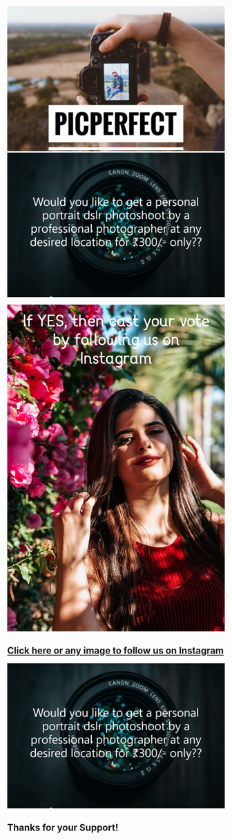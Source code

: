 ![Image of DSLR](/assets/main0.jpg)
![Image of DSLR](/assets/main1.JPG)

![Image of people](/assets/portrait3.jpg)
## [Click here or any image to follow us on Instagram](https://www.instagram.com/pic_perfect_7/?hl=en)

![Image of DSLR](/assets/main1.JPG)

##  Thanks for your Support! 
